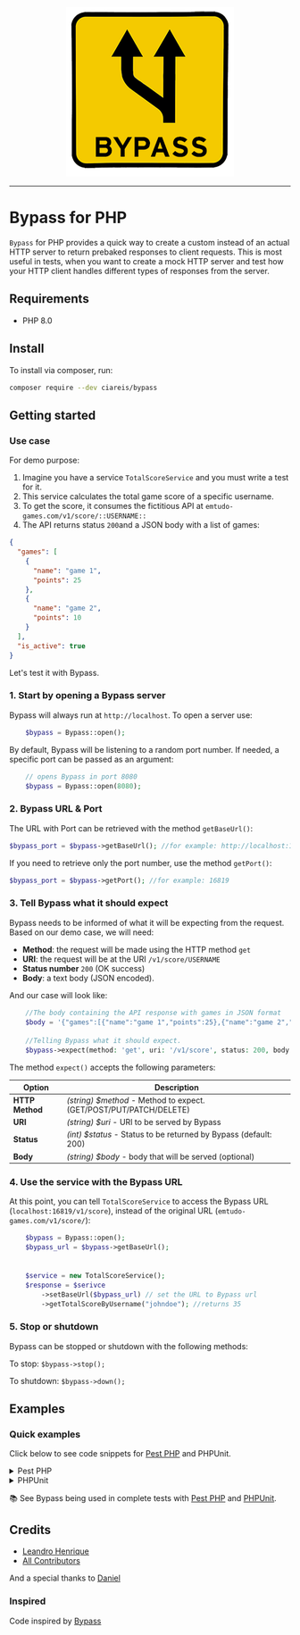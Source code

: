 <div align="center">
	<p><img  src="docs/img/logo.png" alt="PowerGrid Logo"></p>
</div>

------
 
 
 # Bypass for PHP

`Bypass` for PHP provides a quick way to create a custom instead of an actual HTTP server to return prebaked responses to client requests. This is most useful in tests, when you want to create a mock HTTP server and test how your HTTP client handles different types of responses from the server.

## Requirements

- PHP 8.0

## Install

To install via composer, run:

```bash
composer require --dev ciareis/bypass
```

## Getting started

### Use case

For demo purpose:

1. Imagine you have a service `TotalScoreService` and you must write a test for it.
2. This service calculates the total game score of a specific username.
3. To get the score, it consumes the fictitious API at `emtudo-games.com/v1/score/::USERNAME::` 
4. The API returns status `200`and a JSON body with a list of games:

```json
{
  "games": [
    {
      "name": "game 1",
      "points": 25
    },
    {
      "name": "game 2",
      "points": 10
    }
  ],
  "is_active": true
}
```

Let's test it with Bypass.

### 1. Start by opening a Bypass server

Bypass will always run at `http://localhost`. To open a server use:

```php
    $bypass = Bypass::open();
```

By default, Bypass will be listening to a random port number. 
If needed, a specific port can be passed as an argument:

```php
    // opens Bypass in port 8080
    $bypass = Bypass::open(8080);
```


### 2. Bypass URL & Port

The URL with Port can be retrieved with the method `getBaseUrl()`:

 ```php
 $bypass_port = $bypass->getBaseUrl(); //for example: http://localhost:16819
 ````
 
If you need to retrieve only the port number, use the method `getPort()`:

 ```php
 $bypass_port = $bypass->getPort(); //for example: 16819
 ````

### 3. Tell Bypass what it should expect

Bypass needs to be informed of what it will be expecting from the request.
Based on our demo case, we will need:

- **Method**: the request will be made using the HTTP method `get`
- **URI**: the request will be at the URI `/v1/score/USERNAME` 
- **Status number** `200` (OK success) 
- **Body**: a text body (JSON encoded).

And our case will look like:

```php
    //The body containing the API response with games in JSON format
    $body = '{"games":[{"name":"game 1","points":25},{"name":"game 2","points":10}],"is_active":true}';
    
    //Telling Bypass what it should expect. 
    $bypass->expect(method: 'get', uri: '/v1/score', status: 200, body: $body);
```

The method `expect()` accepts the following parameters:

| Option | Description
|----|----|
|**HTTP Method**| *(string) $method* - Method to expect. (GET/POST/PUT/PATCH/DELETE) |
|**URI**| *(string) $uri* - URI to be served by Bypass |
|**Status**| *(int) $status* - Status to be returned by Bypass (default: 200)|
|**Body**|  *(string) $body*  - body that will be served (optional)|

### 4. Use the service with the Bypass URL

At this point, you can tell `TotalScoreService` to access the Bypass URL (`localhost:16819/v1/score`), instead of the original URL (`emtudo-games.com/v1/score/`):

```php
    $bypass = Bypass::open();
    $bypass_url = $bypass->getBaseUrl();
    

    $service = new TotalScoreService();
    $response = $serivce
        ->setBaseUrl($bypass_url) // set the URL to Bypass url
        ->getTotalScoreByUsername("johndoe"); //returns 35
```

### 5. Stop or shutdown

Bypass can be stopped or shutdown with the following methods:

To stop:
`$bypass->stop();`

To shutdown:
`$bypass->down();`

## Examples

### Quick examples

Click below to see code snippets for [Pest PHP](pestphp.com/) and PHPUnit.


<details><summary>Pest PHP</summary>
	
```php
it('properly returns the total score by username', function () {
  
    // prepare
    $bypass = Bypass::open();
	
    $body = '{"games":[{"name":"game 1","points":25},{"name":"game 2","points":10}],"is_active":true}';
    
    $bypass->expect(method: 'get', uri: '/v1/score', status: 200, body: $body);
    
    $service = new TotalScoreService();
    $response = $service
        ->setBaseUrl($bypass->getBaseUrl())
        ->getTotalScoreByUsername("johndoe");

    expect(35)->toEqual($response);
});
```
</details>

<details><summary>PHPUnit</summary>
	
```php
 class BypassTest extends TestCase
  {
    public function test_total_score_by_username(): void
    {
  
    // prepare
    $bypass = Bypass::open();
	
    $body = '{"games":[{"name":"game 1","points":25},{"name":"game 2","points":10}],"is_active":true}';
    
    $bypass->expect(method: 'get', uri: '/v1/score', status: 200, body: $body);
    
    $service = new TotalScoreService();
    $response = $service
        ->setBaseUrl($bypass->getBaseUrl())
        ->getTotalScoreByUsername("johndoe");

        $this->assertEquals(35, $response);
    }
 }
```
</details>


📚 See Bypass being used in complete tests with [Pest PHP](https://github.com/ciareis/bypass/blob/main/tests/BypassPestTest.php) and [PHPUnit](https://github.com/ciareis/bypass/blob/main/tests/BypassTest.php).
 

## Credits

- [Leandro Henrique](https://github.com/emtudo)
- [All Contributors](../../contributors)

And a special thanks to [Daniel](https://github.com/dansysanalyst)

### Inspired

Code inspired by [Bypass](https://github.com/PSPDFKit-labs/bypass)
